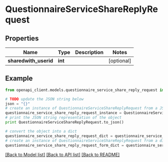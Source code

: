 # QuestionnaireServiceShareReplyRequest


## Properties

Name | Type | Description | Notes
------------ | ------------- | ------------- | -------------
**sharedwith_userid** | **int** |  | [optional] 

## Example

```python
from openapi_client.models.questionnaire_service_share_reply_request import QuestionnaireServiceShareReplyRequest

# TODO update the JSON string below
json = "{}"
# create an instance of QuestionnaireServiceShareReplyRequest from a JSON string
questionnaire_service_share_reply_request_instance = QuestionnaireServiceShareReplyRequest.from_json(json)
# print the JSON string representation of the object
print QuestionnaireServiceShareReplyRequest.to_json()

# convert the object into a dict
questionnaire_service_share_reply_request_dict = questionnaire_service_share_reply_request_instance.to_dict()
# create an instance of QuestionnaireServiceShareReplyRequest from a dict
questionnaire_service_share_reply_request_form_dict = questionnaire_service_share_reply_request.from_dict(questionnaire_service_share_reply_request_dict)
```
[[Back to Model list]](../README.md#documentation-for-models) [[Back to API list]](../README.md#documentation-for-api-endpoints) [[Back to README]](../README.md)


